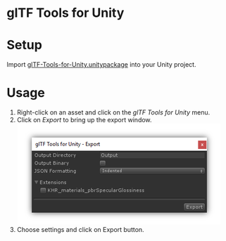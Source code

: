 # glTF Tools for Unity

# Setup

Import <a href="./glTF-Tools-for-Unity.unitypackage">glTF-Tools-for-Unity.unitypackage</a> into your Unity project.

# Usage

1. Right-click on an asset and click on the *glTF Tools for Unity* menu.
2. Click on *Export* to bring up the export window.<br><img src="figures/Export.png" />
3. Choose settings and click on Export button.
